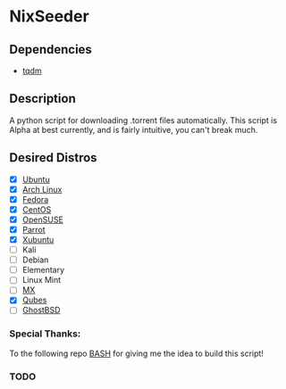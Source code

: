 # NixSeeder
## Dependencies
* [tqdm](https://github.com/tqdm/tqdm)

## Description
A python script for downloading .torrent files automatically.
This script is Alpha at best currently, and is fairly intuitive, you can't break much.

## Desired Distros
- [x] [Ubuntu](https://www.ubuntu.com/)
- [x] [Arch Linux](https://www.archlinux.org/)
- [x] [Fedora](https://getfedora.org/)
- [x] [CentOS](https://www.centos.org/)
- [x] [OpenSUSE](https://www.opensuse.org/)
- [x] [Parrot](https://www.parrotsec.org/)
- [x] [Xubuntu](https://xubuntu.org/)
- [ ] Kali
- [ ] Debian
- [ ] Elementary
- [ ] Linux Mint
- [ ] [MX](https://mxlinux.org/)
- [x] [Qubes](https://www.qubes-os.org/)
- [ ] [GhostBSD](https://ghostbsd.org/)

### Special Thanks:
To the following repo [BASH](https://github.com/ppaskowsky/Bash) for giving me the idea to build this script!

### TODO

